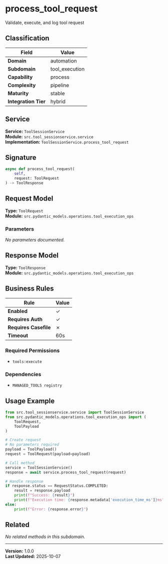 # process_tool_request

Validate, execute, and log tool request

## Classification

| Field | Value |
|-------|-------|
| **Domain** | automation |
| **Subdomain** | tool_execution |
| **Capability** | process |
| **Complexity** | pipeline |
| **Maturity** | stable |
| **Integration Tier** | hybrid |

## Service

**Service:** `ToolSessionService`  
**Module:** `src.tool_sessionservice.service`  
**Implementation:** `ToolSessionService.process_tool_request`

## Signature

```python
async def process_tool_request(
    self,
    request: ToolRequest
) -> ToolResponse
```

## Request Model

**Type:** `ToolRequest`  
**Module:** `src.pydantic_models.operations.tool_execution_ops`

### Parameters

*No parameters documented.*


## Response Model

**Type:** `ToolResponse`  
**Module:** `src.pydantic_models.operations.tool_execution_ops`

## Business Rules

| Rule | Value |
|------|-------|
| **Enabled** | ✓ |
| **Requires Auth** | ✓ |
| **Requires Casefile** | ✗ |
| **Timeout** | 60s |

### Required Permissions

- `tools:execute`

### Dependencies

- `MANAGED_TOOLS registry`


## Usage Example

```python
from src.tool_sessionservice.service import ToolSessionService
from src.pydantic_models.operations.tool_execution_ops import (
    ToolRequest,
    ToolPayload
)

# Create request
# No parameters required
payload = ToolPayload()
request = ToolRequest(payload=payload)

# Call method
service = ToolSessionService()
response = await service.process_tool_request(request)

# Handle response
if response.status == RequestStatus.COMPLETED:
    result = response.payload
    print(f"Success: {result}")
    print(f"Execution time: {response.metadata['execution_time_ms']}ms")
else:
    print(f"Error: {response.error}")
```

## Related

*No related methods in this subdomain.*


---

**Version:** 1.0.0  
**Last Updated:** 2025-10-07
